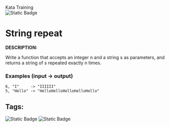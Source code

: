 Kata Training <br>
![Static Badge](https://img.shields.io/badge/8kyu%20-%20black?style=flat&logo=codewars&labelColor=B1361E&color=black)

# String repeat

**DESCRIPTION:**

Write a function that accepts an integer n and a string s as parameters, and returns a string of s repeated exactly n times.

### Examples (input -> output)

```
6, "I"     -> "IIIIII"
5, "Hello" -> "HelloHelloHelloHelloHello"
```

## Tags:

![Static Badge](https://img.shields.io/badge/fundamentals%20-%20purple?style=plastic) ![Static Badge](https://img.shields.io/badge/strings%20-%20blue?style=plastic)